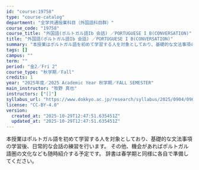 ```yaml
---
id: "course:19758"
type: "course-catalog"
department: "全学共通授業科目（外国語科目群）"
course_code: "19758"
course_title: "外国語(ポルトガル語Ib 会話) ／PORTUGUESE I B(CONVERSATION)"
title: "外国語(ポルトガル語Ib 会話) ／PORTUGUESE I B(CONVERSATION)"
summary: "本授業はポルトガル語を初めて学習する人を対象としており、基礎的な文法事項の学習後、日常的な会話の練習を行います。 その他、機会があればポルトガル語圏の文化なども随時紹介する予定です。 辞書は春学期と同様に各自で準備してください。"
tags: []
campus: ""
term: ""
period: "金2／Fri 2"
course_type: "秋学期／Fall"
credits: 1
year: "2025年度／2025 Academic Year 秋学期／FALL SEMESTER"
main_instructor: "牧野 真也"
instructors: ["[]"]
syllabus_url: "https://www.dokkyo.ac.jp/research/syllabus/2025/0904/0904_19758_ja_JP.html"
license: "CC-BY-4.0"
version:
  created_at: "2025-10-29T12:47:51.635451Z"
  updated_at: "2025-10-29T12:47:51.635451Z"
---
```

本授業はポルトガル語を初めて学習する人を対象としており、基礎的な文法事項の学習後、日常的な会話の練習を行います。 その他、機会があればポルトガル語圏の文化なども随時紹介する予定です。 辞書は春学期と同様に各自で準備してください。
